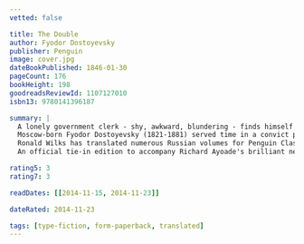 ```yaml
---
vetted: false

title: The Double
author: Fyodor Dostoyevsky
publisher: Penguin
image: cover.jpg
dateBookPublished: 1846-01-30
pageCount: 176
bookHeight: 198
goodreadsReviewId: 1107127010
isbn13: 9780141396187

summary: |
  A lonely government clerk - shy, awkward, blundering - finds himself pursued by a mysterious stranger. Somehow he looks familiar. In fact, he realizes, he looks exactly like him. He even has the same name. But, unlike him, he is charming and confident. Soon the stranger starts insinuating himself into his life. He works at his office, stays at his apartment, ingratiates himself with his colleagues. No one seems surprised. Who is he? What does he want? Is he a double, or something darker altogether? 
  Moscow-born Fyodor Dostoyevsky (1821-1881) served time in a convict prison in Siberia for his political alliances, and in his later years his passion for gambling led him deeply into debt. His many brilliant novels include Crime and Punishment, The Idiot and The Brothers Karamazov. 
  Ronald Wilks has translated numerous Russian volumes for Penguin Classics, including works by Chekhov, Sologub, Tolstoy and Gogol. If you enjoy this novel, you may want to read more by Dostoyevsky - his major novels and stories are all available in Penguin Classics, including Notes from Underground, Crime and Punishment, The Gambler and Other Stories, The Idiot, Demons, Netochka Nezvanova, The Brothers Karamazov, Poor Folk and Other Stories, The House of the Dead and The Village of Stepanchikovo.
  An official tie-in edition to accompany Richard Ayoade's brilliant new film based on Dostoyevsky's deliciously dark and slyly funny novel. The Double stars Oscar nominee Jesse Eisenberg (The Social Network) and Mia Wasikowska (Jane Eyre) with support from Chris O'Dowd, Sally Hawkins, Paddy Considine, Tim Key and Chris Morris.

rating5: 3
rating7: 3

readDates: [[2014-11-15, 2014-11-23]]

dateRated: 2014-11-23

tags: [type-fiction, form-paperback, translated]
---
```


